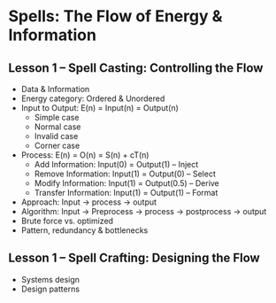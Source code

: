 # Spells: The Flow of Energy & Information

## Lesson 1 – Spell Casting: Controlling the Flow
- Data & Information
- Energy category: Ordered & Unordered
- Input to Output: E(n) = Input(n) = Output(n)
  - Simple case
  - Normal case
  - Invalid case
  - Corner case
- Process: E(n) = O(n) = S(n) + cT(n)
  - Add Information: Input(0) = Output(1) – Inject
  - Remove Information: Input(1) = Output(0) – Select
  - Modify Information: Input(1) = Output(0.5) – Derive
  - Transfer Information: Input(1) = Output(1) – Format
- Approach: Input → process → output
- Algorithm: Input → Preprocess → process → postprocess → output
- Brute force vs. optimized
- Pattern, redundancy & bottlenecks

## Lesson 1 – Spell Crafting: Designing the Flow
- Systems design
- Design patterns

